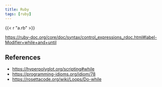 ```yaml
---
title: Ruby
tags: [ruby]
---
```


{{< r "a.rb" >}}

<https://ruby-doc.org/core/doc/syntax/control_expressions_rdoc.html#label-Modifier+while+and+until>

## References

- <https://hyperpolyglot.org/scripting#while>
- <https://programming-idioms.org/idiom/78>
- <https://rosettacode.org/wiki/Loops/Do-while>
